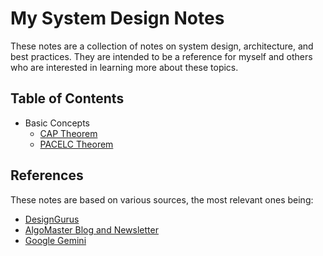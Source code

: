 # My System Design Notes

These notes are a collection of notes on system design, architecture, and best practices. They are intended to be a reference for myself and others who are interested in learning more about these topics.

## Table of Contents

- Basic Concepts
  - [CAP Theorem](/basics/1-cap-theorem.md)
  - [PACELC Theorem](/basics/2-pacelc-theorem.md)

## References

These notes are based on various sources, the most relevant ones being:

- [DesignGurus](https://www.designgurus.io/)
- [AlgoMaster Blog and Newsletter](https://blog.algomaster.io/)
- [Google Gemini](https://gemini.google.com/app?hl=en-IN)
